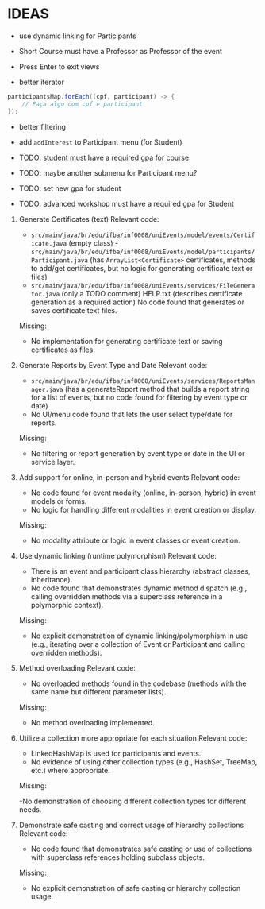 # IDEAS

- use dynamic linking for Participants

- Short Course must have a Professor as Professor of the event

- Press Enter to exit views

- better iterator

```java
participantsMap.forEach((cpf, participant) -> {
    // Faça algo com cpf e participant
});
```

- better filtering

- add `addInterest` to Participant menu (for Student)

- TODO: student must have a required gpa for course

- TODO: maybe another submenu for Participant menu?

- TODO: set new gpa for student

- TODO: advanced workshop must have a required gpa for Student

1. Generate Certificates (text)
   Relevant code:

   - `src/main/java/br/edu/ifba/inf0008/uniEvents/model/events/Certificate.java` (empty class) -`src/main/java/br/edu/ifba/inf0008/uniEvents/model/participants/Participant.java` (has `ArrayList<Certificate>` certificates, methods to add/get certificates, but no logic for generating certificate text or files)
   - `src/main/java/br/edu/ifba/inf0008/uniEvents/services/FileGenerator.java` (only a TODO comment)
     HELP.txt (describes certificate generation as a required action)
     No code found that generates or saves certificate text files.

   Missing:

   - No implementation for generating certificate text or saving certificates as files.

2. Generate Reports by Event Type and Date
   Relevant code:

   - `src/main/java/br/edu/ifba/inf0008/uniEvents/services/ReportsManager.java` (has a generateReport method that builds a report string for a list of events, but no code found for filtering by event type or date)
   - No UI/menu code found that lets the user select type/date for reports.

   Missing:

   - No filtering or report generation by event type or date in the UI or service layer.

3. Add support for online, in-person and hybrid events
   Relevant code:

   - No code found for event modality (online, in-person, hybrid) in event models or forms.
   - No logic for handling different modalities in event creation or display.

   Missing:

   - No modality attribute or logic in event classes or event creation.

4. Use dynamic linking (runtime polymorphism)
   Relevant code:

   - There is an event and participant class hierarchy (abstract classes, inheritance).
   - No code found that demonstrates dynamic method dispatch (e.g., calling overridden methods via a superclass reference in a polymorphic context).

   Missing:

   - No explicit demonstration of dynamic linking/polymorphism in use (e.g., iterating over a collection of Event or Participant and calling overridden methods).

5. Method overloading
   Relevant code:

   - No overloaded methods found in the codebase (methods with the same name but different parameter lists).

   Missing:

   - No method overloading implemented.

6. Utilize a collection more appropriate for each situation
   Relevant code:

   - LinkedHashMap is used for participants and events.
   - No evidence of using other collection types (e.g., HashSet, TreeMap, etc.) where appropriate.

   Missing:

   -No demonstration of choosing different collection types for different needs.

7. Demonstrate safe casting and correct usage of hierarchy collections
   Relevant code:

   - No code found that demonstrates safe casting or use of collections with superclass references holding subclass objects.

   Missing:

   - No explicit demonstration of safe casting or hierarchy collection usage.
